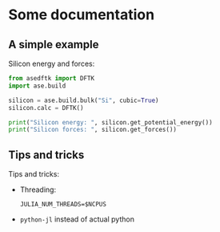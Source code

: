 # Some documentation


## A simple example
Silicon energy and forces:
```python
from asedftk import DFTK
import ase.build

silicon = ase.build.bulk("Si", cubic=True)
silicon.calc = DFTK()

print("Silicon energy: ", silicon.get_potential_energy())
print("Silicon forces: ", silicon.get_forces())
```


## Tips and tricks
Tips and tricks:
- Threading:
  ```
  JULIA_NUM_THREADS=$NCPUS
  ```
- `python-jl` instead of actual python
